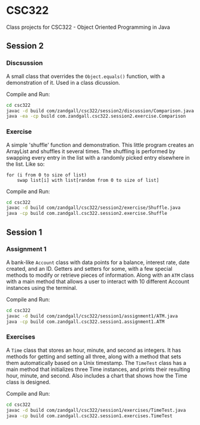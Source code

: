 # CSC322
Class projects for CSC322 - Object Oriented Programming in Java

## Session 2

### Discsussion

A small class that overrides the `Object.equals()` function, with a demonstration of it. Used in a class dicussion.

Compile and Run:
```sh
cd csc322
javac -d build com/zandgall/csc322/session2/discussion/Comparison.java
java -ea -cp build com.zandgall.csc322.session2.exercise.Comparison
```

### Exercise

A simple 'shuffle' function and demonstration. This little program creates an ArrayList and shuffles it several times. The shuffling is performed by swapping every entry in the list with a randomly picked entry elsewhere in the list. Like so:

```pseudo
for (i from 0 to size of list)
    swap list[i] with list[random from 0 to size of list]
```

Compile and Run:
```sh
cd csc322
javac -d build com/zandgall/csc322/session2/exercise/Shuffle.java
java -cp build com.zandgall.csc322.session2.exercise.Shuffle
```

## Session 1

### Assignment 1

A bank-like `Account` class with data points for a balance, interest rate, date created, and an ID. Getters and setters for some, with a few special methods to modify or retrieve pieces of information.
Along with an `ATM` class with a main method that allows a user to interact with 10 different Account instances using the terminal.

Compile and Run: 
```sh
cd csc322
javac -d build com/zandgall/csc322/session1/assignment1/ATM.java
java -cp build com.zandgall.csc322.session1.assignment1.ATM
```

### Exercises

A `Time` class that stores an hour, minute, and second as integers. It has methods for getting and setting all three, along with a method that sets them automatically based on a Unix timestamp.
The `TimeTest` class has a main method that initializes three Time instances, and prints their resulting hour, minute, and second.
Also includes a chart that shows how the Time class is designed.

Compile and Run: 
```sh
cd csc322
javac -d build com/zandgall/csc322/session1/exercises/TimeTest.java
java -cp build com.zandgall.csc322.session1.exercises.TimeTest
```
